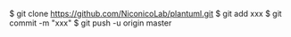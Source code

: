 $ git clone https://github.com/NiconicoLab/plantuml.git
$ git add xxx
$ git commit -m "xxx"
$ git push -u origin master
